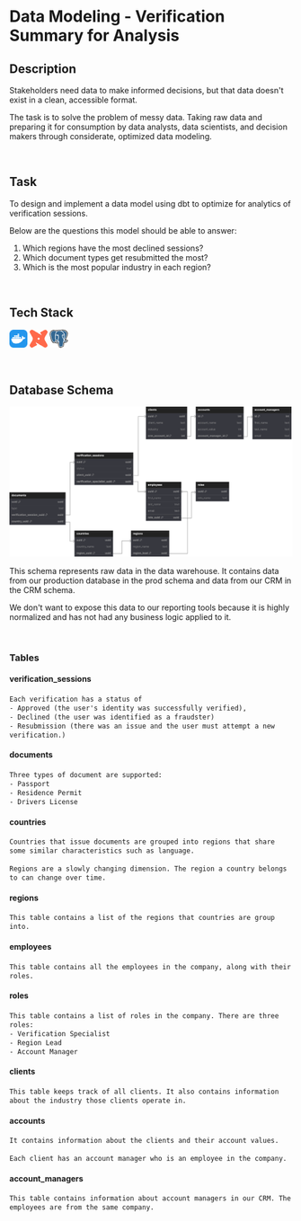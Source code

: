 # Data Modeling - Verification Summary for Analysis

## Description
Stakeholders need data to make informed decisions, but that data doesn't exist in a clean, accessible format. 

The task is to solve the problem of messy data. Taking raw data and preparing it for consumption by data analysts, data scientists, and decision makers through considerate, optimized data modeling.

<br>

## Task
To design and implement a data model using dbt to optimize for analytics of verification sessions.

Below are the questions this model should be able to answer:
1. Which regions have the most declined sessions?
2. Which document types get resubmitted the most?
3. Which is the most popular industry in each region?

<br>

## Tech Stack
![Docker](./media/docker-icon.png)
![dbt](./media/dbt-icon.png)
![PostgresSQl](./media/postgresql-icon.png)

<br>

## Database Schema
![schema](./media/Verification.svg)

This schema represents raw data in the data warehouse. It contains data from our production database in the prod schema and data from our CRM in the CRM schema. 

We don't want to expose this data to our reporting tools because it is highly normalized and has not had any business logic applied to it.

<br>

### Tables

#### verification_sessions
```
Each verification has a status of 
- Approved (the user's identity was successfully verified), 
- Declined (the user was identified as a fraudster)
- Resubmission (there was an issue and the user must attempt a new verification.)
```

#### documents
```
Three types of document are supported: 
- Passport
- Residence Permit
- Drivers License
```

#### countries
```
Countries that issue documents are grouped into regions that share some similar characteristics such as language. 

Regions are a slowly changing dimension. The region a country belongs to can change over time. 
```

#### regions
```
This table contains a list of the regions that countries are group into. 
```

#### employees
```
This table contains all the employees in the company, along with their roles.
```

#### roles
```
This table contains a list of roles in the company. There are three roles: 
- Verification Specialist
- Region Lead
- Account Manager
```

#### clients
```
This table keeps track of all clients. It also contains information about the industry those clients operate in.
```

#### accounts
```
It contains information about the clients and their account values. 

Each client has an account manager who is an employee in the company.
````

#### account_managers
```
This table contains information about account managers in our CRM. The employees are from the same company.
```